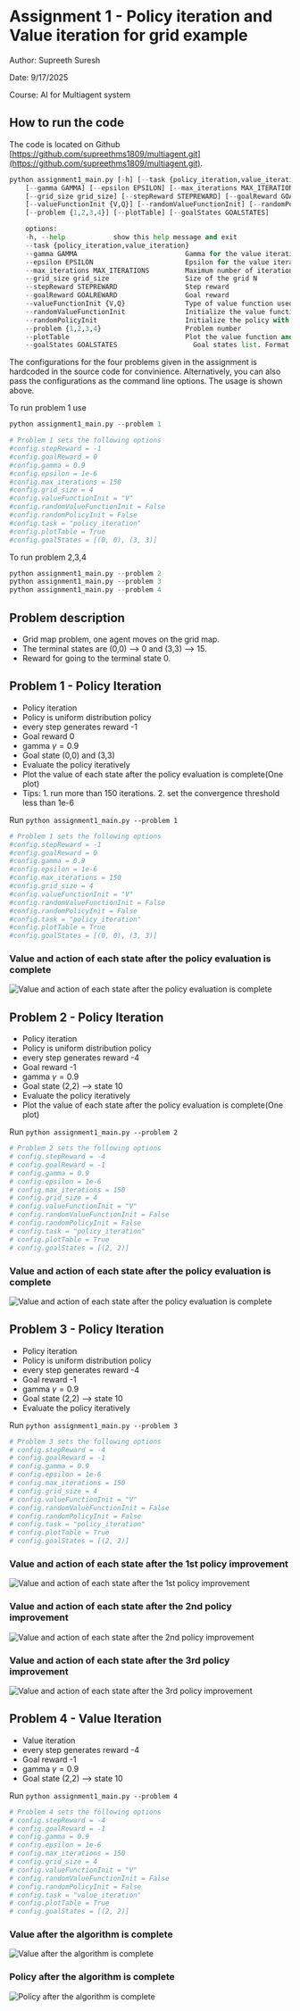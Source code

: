 # Assignment 1 - Policy iteration and Value iteration for grid example
Author: Supreeth Suresh

Date: 9/17/2025

Course: AI for Multiagent system

## How to run the code
The code is located on Github [https://github.com/supreethms1809/multiagent.git](https://github.com/supreethms1809/multiagent.git).

```Python
python assignment1_main.py [-h] [--task {policy_iteration,value_iteration}] \\
    [--gamma GAMMA] [--epsilon EPSILON] [--max_iterations MAX_ITERATIONS] \\
    [--grid_size grid_size] [--stepReward STEPREWARD] [--goalReward GOALREWARD] \\
    [--valueFunctionInit {V,Q}] [--randomValueFunctionInit] [--randomPolicyInit] \\
    [--problem {1,2,3,4}] [--plotTable] [--goalStates GOALSTATES]

    options:
    -h, --help            show this help message and exit
    --task {policy_iteration,value_iteration}
    --gamma GAMMA                           Gamma for the value iteration
    --epsilon EPSILON                       Epsilon for the value iteration
    --max_iterations MAX_ITERATIONS         Maximum number of iterations for the value iteration and policy iteration
    --grid_size grid_size                   Size of the grid N
    --stepReward STEPREWARD                 Step reward
    --goalReward GOALREWARD                 Goal reward
    --valueFunctionInit {V,Q}               Type of value function used V or Q
    --randomValueFunctionInit               Initialize the value function with random values
    --randomPolicyInit                      Initialize the policy with random values
    --problem {1,2,3,4}                     Problem number
    --plotTable                             Plot the value function and policy
    --goalStates GOALSTATES                   Goal states list. Format list of tuples [(x, y), (x, y), ...]
```
The configurations for the four problems given in the assignment is hardcoded in the source code for convinience.
Alternatively, you can also pass the configurations as the command line options. The usage is shown above.

To run problem 1 use
```Python
python assignment1_main.py --problem 1

# Problem 1 sets the following options
#config.stepReward = -1
#config.goalReward = 0
#config.gamma = 0.9
#config.epsilon = 1e-6
#config.max_iterations = 150
#config.grid_size = 4
#config.valueFunctionInit = "V"
#config.randomValueFunctionInit = False
#config.randomPolicyInit = False
#config.task = "policy_iteration"
#config.plotTable = True
#config.goalStates = [(0, 0), (3, 3)]
```

To run problem 2,3,4
```Python
python assignment1_main.py --problem 2
python assignment1_main.py --problem 3
python assignment1_main.py --problem 4
```

## Problem description
- Grid map problem, one agent moves on the grid map. 
- The terminal states are (0,0) --> 0 and (3,3) --> 15.
- Reward for going to the terminal state 0.

## Problem 1 - Policy Iteration
- Policy iteration
- Policy is uniform distribution policy
- every step generates reward -1
- Goal reward 0
- gamma $\gamma=0.9$
- Goal state (0,0) and (3,3)
- Evaluate the policy iteratively
- Plot the value of each state after the policy evaluation is complete(One plot)
- Tips: 1. run more than 150 iterations. 2. set the convergence threshold less than 1e-6


Run `python assignment1_main.py --problem 1`
```Python
# Problem 1 sets the following options
#config.stepReward = -1
#config.goalReward = 0
#config.gamma = 0.9
#config.epsilon = 1e-6
#config.max_iterations = 150
#config.grid_size = 4
#config.valueFunctionInit = "V"
#config.randomValueFunctionInit = False
#config.randomPolicyInit = False
#config.task = "policy_iteration"
#config.plotTable = True
#config.goalStates = [(0, 0), (3, 3)]
```

### Value and action of each state after the policy evaluation is complete 
![Value and action of each state after the policy evaluation is complete](./images/prob1.png)


## Problem 2 - Policy Iteration
- Policy iteration
- Policy is uniform distribution policy
- every step generates reward -4
- Goal reward -1
- gamma $\gamma=0.9$
- Goal state (2,2) --> state 10
- Evaluate the policy iteratively
- Plot the value of each state after the policy evaluation is complete(One plot)


Run `python assignment1_main.py --problem 2`
```Python
# Problem 2 sets the following options
# config.stepReward = -4
# config.goalReward = -1
# config.gamma = 0.9
# config.epsilon = 1e-6
# config.max_iterations = 150
# config.grid_size = 4
# config.valueFunctionInit = "V"
# config.randomValueFunctionInit = False
# config.randomPolicyInit = False
# config.task = "policy_iteration"
# config.plotTable = True
# config.goalStates = [(2, 2)]
```
### Value and action of each state after the policy evaluation is complete
![Value and action of each state after the policy evaluation is complete](./images/prob2.png)


## Problem 3 - Policy Iteration
- Policy iteration
- Policy is uniform distribution policy
- every step generates reward -4
- Goal reward -1
- gamma $\gamma=0.9$
- Goal state (2,2) --> state 10
- Evaluate the policy iteratively


Run `python assignment1_main.py --problem 3`
```Python
# Problem 3 sets the following options
# config.stepReward = -4
# config.goalReward = -1
# config.gamma = 0.9
# config.epsilon = 1e-6
# config.max_iterations = 150
# config.grid_size = 4
# config.valueFunctionInit = "V"
# config.randomValueFunctionInit = False
# config.randomPolicyInit = False
# config.task = "policy_iteration"
# config.plotTable = True
# config.goalStates = [(2, 2)]
```
### Value and action of each state after the 1st policy improvement
![Value and action of each state after the 1st policy improvement](./images/prob3a.png)


### Value and action of each state after the 2nd policy improvement
![Value and action of each state after the 2nd policy improvement](./images/prob3b.png)


### Value and action of each state after the 3rd policy improvement
![Value and action of each state after the 3rd policy improvement](./images/prob3c.png)

## Problem 4 - Value Iteration
- Value iteration
- every step generates reward -4
- Goal reward -1
- gamma $\gamma=0.9$
- Goal state (2,2) --> state 10


Run `python assignment1_main.py --problem 4`
```Python
# Problem 4 sets the following options
# config.stepReward = -4
# config.goalReward = -1
# config.gamma = 0.9
# config.epsilon = 1e-6
# config.max_iterations = 150
# config.grid_size = 4
# config.valueFunctionInit = "V"
# config.randomValueFunctionInit = False
# config.randomPolicyInit = False
# config.task = "value_iteration"
# config.plotTable = True
# config.goalStates = [(2, 2)]
```
### Value after the algorithm is complete
![Value after the algorithm is complete](./images/prob4a.png)


### Policy after the algorithm is complete 
![Policy after the algorithm is complete](./images/prob4b.png)

